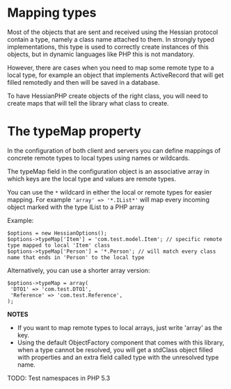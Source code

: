 # Mapping types #

Most of the objects that are sent and received using the Hessian protocol contain a type, namely a class name attached to them. In strongly typed implementations, this type is used to correctly create instances of this objects, but in dynamic languages like PHP this is not mandatory.

However, there are cases when you need to map some remote type to a local type, for example an object that implements ActiveRecord that will get filled remotedly and then will be saved in a database.

To have HessianPHP create objects of the right class, you will need to create maps that will tell the library what class to create.

# The typeMap property #

In the configuration of both client and servers you can define mappings of concrete remote types to local types using names or wildcards.

The typeMap field in the configuration object is an associative array in which keys are the local type and values are remote types.

You can use the `*` wildcard in either the local or remote types for easier mapping.
For example ` 'array' => '*.IList*' ` will map every incoming object marked with the type IList to a PHP array

Example:

```
$options = new HessianOptions();
$options->typeMap['Item'] = 'com.test.model.Item'; // specific remote type mapped to local 'Item' class
$options->typeMap['Person'] = '*.Person'; // will match every class name that ends in 'Person' to the local type
```

Alternatively, you can use a shorter array version:

```
$options->typeMap = array(
 'DTO1' => 'com.test.DTO1',
 'Reference' => 'com.test.Reference',
);
```

**NOTES**

  * If you want to map remote types to local arrays, just write 'array' as the key.
  * Using the default ObjectFactory component that comes with this library, when a type cannot be resolved, you will get a stdClass object filled with properties and an extra field called type with the unresolved type name.

TODO: Test namespaces in PHP 5.3
